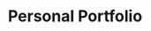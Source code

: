 ---
layout: default
title: Personal Portfolio
description: This is my previous personal portfolio.
---